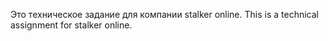 Это техническое задание для компании stalker online. 
This is a technical assignment for stalker online. 
